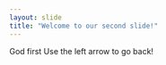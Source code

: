 ```yaml
---
layout: slide
title: "Welcome to our second slide!"
---
```

God first
Use the left arrow to go back!

